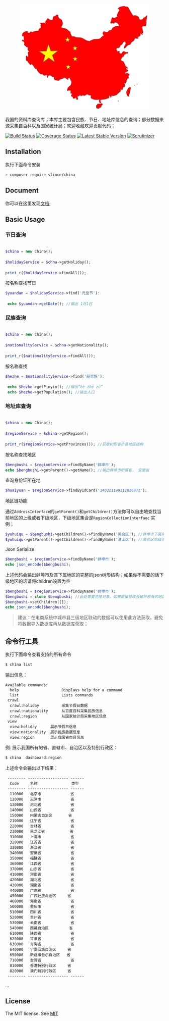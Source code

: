 <p align="center">
   <img src="https://raw.githubusercontent.com/slince/china/master/etc/china.png" alt="中国">
</p>

我国的资料库查询库；本库主要包含民族、节日、地址库信息的查询；部分数据来源采集自百科以及国家统计局；欢迎收藏欢迎贡献代码；

[![Build Status](https://img.shields.io/github/workflow/status/slince/China.js/ci?style=flat-square)](https://github.com/slince/China.js/actions)
[![Coverage Status](https://img.shields.io/codecov/c/github/slince/China.js/master?style=flat-square)](https://codecov.io/github/slince/China.js)
[![Latest Stable Version](https://img.shields.io/packagist/v/slince/china.svg?style=flat-square&label=stable)](https://packagist.org/packages/slince/china)
[![Scrutinizer](https://img.shields.io/scrutinizer/g/slince/China.svg?style=flat-square)](https://scrutinizer-ci.com/g/slince/China/?branch=master)


## Installation

执行下面命令安装

```bash
> composer require slince/china
```

## Document

你可以在这里发现[文档](./doc);

## Basic Usage

### 节日查询

```php

$china = new China();

$holidayService = $chna->getHoliday();

print_r($holidayService->findAll());

```
按名称查找节日

```php
$yuandan = $holidayService->find('元旦节'):
 
 echo $yuandan->getDate(); //输出 1月1日
```

### 民族查询

```php

$china = new China();

$nationalityService = $chna->getNationality();

print_r($nationalityService->findAll());

```

按名称查找

```php
$hezhe = $nationalityService->find('赫哲族'):
 
 echo $hezhe->getPinyin(); //输出“hè zhé zú”
 echo $hezhe->getPopulation(); //输出人口
```


### 地址库查询


```php

$china = new China();

$regionService = $china->getRegion();

print_r($regionService->getProvinces()); //获取树形省市县地区结构
```

按名称查找地区

```php
$bengbushi = $regionService->findByName('蚌埠市');
echo $bengbushi->getParent()->getName(); //输出蚌埠市所属省， 安徽省
```

查询身份证所在地

```php
$huaiyuan = $regionService->findByIdCard('340321199212026972');
```

地区链功能

通过`AddressInterface`的`getParent()`和`getChildren()`方法你可以自由地查找当前地区的上级或者下级地区，下级地区集合是`RegionCollectionInterfaec`
实例；

```php
$yuhuiqu = $bengbushi->getChildren()->findByName('禹会区'); //蚌埠市下属禹会区
$yuhuiqu->getParent()->getChildren()->findByName('淮上区'); //禹会区同级淮上区
```
Json Serialize

```php
$bengbushi = $regionService->findByName('蚌埠市');
echo json_encode($bengbushi);
```
上述代码会输出蚌埠市及其下属地区的完整的json树形结构；如果你不需要的话下级地区的话请将children设置为空

```php
$bengbushi = $regionService->findByName('蚌埠市');
$bengbushi = clone $bengbushi; //此处需要克隆对象，如果直接修改会破坏原有的地区树结构
$bengbushi->setChildren([]);
echo json_encode($bengbushi);
```

> 建议：在电商系统中城市县三级地区联动的数据可以使用此方法获取，避免将数据导入数据库再从数据库获取；


## 命令行工具

执行下面命令查看支持的所有命令

```bash
$ china list
```
输出信息：
```
Available commands:
  help                   Displays help for a command
  list                   Lists commands
 crawl
  crawl:holiday          采集节假日数据
  crawl:nationality      从百度百科采集民族信息
  crawl:region           从国家统计局采集地区信息
 view
  view:holiday      展示节假日信息
  view:nationality  展示民族数据信息
  view:region       展示我国省市县信息
```

例: 展示我国所有的省、直辖市、自治区以及特别行政区：

```bash
$ china  dashboard:region
```
上述命令会输出以下结果：

```
 -------- ------------------ ------
  Code     名称               类型
 -------- ------------------ ------
  110000   北京市             省
  120000   天津市             省
  130000   河北省             省
  140000   山西省             省
  150000   内蒙古自治区       省
  210000   辽宁省             省
  220000   吉林省             省
  230000   黑龙江省           省
  310000   上海市             省
  320000   江苏省             省
  330000   浙江省             省
  340000   安徽省             省
  350000   福建省             省
  360000   江西省             省
  370000   山东省             省
  410000   河南省             省
  420000   湖北省             省
  430000   湖南省             省
  440000   广东省             省
  450000   广西壮族自治区     省
  460000   海南省             省
  500000   重庆市             省
  510000   四川省             省
  520000   贵州省             省
  530000   云南省             省
  540000   西藏自治区         省
  610000   陕西省             省
  620000   甘肃省             省
  630000   青海省             省
  640000   宁夏回族自治区     省
  650000   新疆维吾尔自治区   省
  710000   台湾省             省
  810000   香港特别行政区     省
  820000   澳门特别行政区     省
 -------- ------------------ ------
```
...

## License

The MIT license. See [MIT](https://opensource.org/licenses/MIT)









